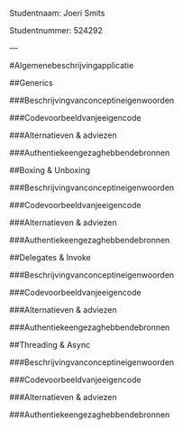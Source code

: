 Studentnaam: Joeri Smits

Studentnummer: 524292

‐‐‐

#Algemenebeschrijvingapplicatie

##Generics

###Beschrijvingvanconceptineigenwoorden

###Codevoorbeeldvanjeeigencode

###Alternatieven & adviezen

###Authentiekeengezaghebbendebronnen

##Boxing & Unboxing

###Beschrijvingvanconceptineigenwoorden

###Codevoorbeeldvanjeeigencode

###Alternatieven & adviezen

###Authentiekeengezaghebbendebronnen

##Delegates & Invoke

###Beschrijvingvanconceptineigenwoorden

###Codevoorbeeldvanjeeigencode

###Alternatieven & adviezen

###Authentiekeengezaghebbendebronnen

##Threading & Async

###Beschrijvingvanconceptineigenwoorden

###Codevoorbeeldvanjeeigencode

###Alternatieven & adviezen

###Authentiekeengezaghebbendebronnen
